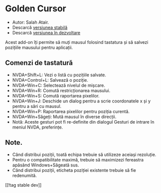 # Golden Cursor #

* Autor: Salah Atair.
* Descarcă [versiunea stabilă][1]
* Descarcă [versiunea în dezvoltare][2]

Acest add-on îți permite să muți mausul folosind tastatura și să salvezi
pozițiile mausului pentru aplicații.

## Comenzi de tastatură

* NVDA+Shift+L: Vezi o listă cu pozițiile salvate.
* NVDA+Control+L: Salvează o poziție.
* NVDA+Win+C: Selectează nivelul de mișcare.
* NVDA+Win+R: Comută restricționarea mausului.
* NVDA+Win+S: Comută raportarea pixelilor.
* NVDA+Win+J: Deschide un dialog pentru a scrie coordonatele x și y pentru a
  sări cu mausul.
* NVDA+Win+P: Raportarea pixelilor pentru poziția curentă.
* NVDA+Win+Săgeți: Mută mausul în diverse direcții.
* Notă: Aceste gesturi pot fi re-definite din dialogul Gesturi de intrare în
  meniul NVDA, preferințe.

## Note.

* Când distribui poziții, toată echipa trebuie să utilizeze aceiași
  rezoluție.
* Pentru o compatibilitate maximă, trebuie să maximizezi fereastra apăsând
  Windows+Săgeată sus.
* Când distribui poziții, eticheta poziției existente trebuie să fie
  redenumită.

[[!tag stable dev]]

[1]: http://addons.nvda-project.org/files/get.php?file=gc

[2]: http://addons.nvda-project.org/files/get.php?file=gc-dev
